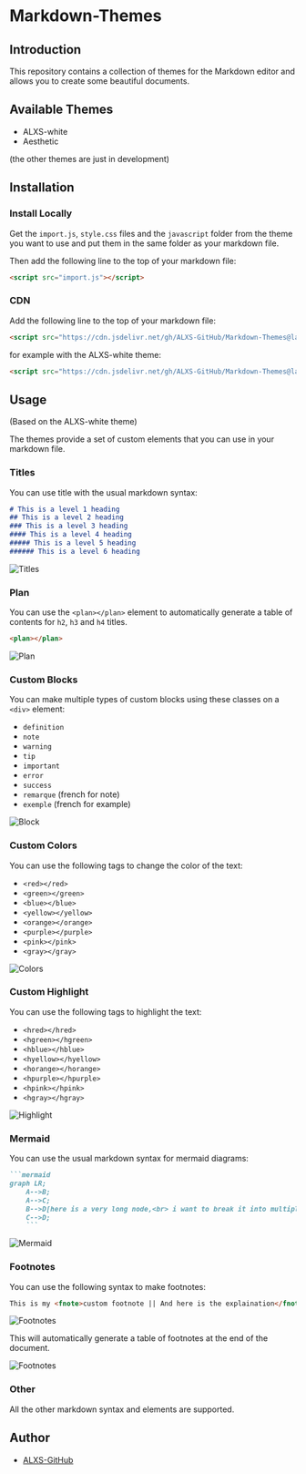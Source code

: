 # Markdown-Themes

## Introduction

This repository contains a collection of themes for the Markdown editor and allows you to create some beautiful documents.

## Available Themes

- ALXS-white
- Aesthetic

(the other themes are just in development)

## Installation

### Install Locally

Get the `import.js`, `style.css`  files and the `javascript` folder from the theme you want to use and put them in the same folder as your markdown file.

Then add the following line to the top of your markdown file:

```md
<script src="import.js"></script>
```

### CDN

Add the following line to the top of your markdown file:

```md
<script src="https://cdn.jsdelivr.net/gh/ALXS-GitHub/Markdown-Themes@latest/<THEME>/cdnimport.js"></script>
```

for example with the ALXS-white theme:

```md
<script src="https://cdn.jsdelivr.net/gh/ALXS-GitHub/Markdown-Themes@latest/ALXS-white/cdnimport.js"></script>
```

## Usage

(Based on the ALXS-white theme)

The themes provide a set of custom elements that you can use in your markdown file.

### Titles

You can use title with the usual markdown syntax:

```md
# This is a level 1 heading
## This is a level 2 heading
### This is a level 3 heading
#### This is a level 4 heading
##### This is a level 5 heading
###### This is a level 6 heading
```

![Titles](images/titles.png)

### Plan

You can use the `<plan></plan>` element to automatically generate a table of contents for `h2`, `h3` and `h4` titles.

```md
<plan></plan>
```

![Plan](images/plan.png)

### Custom Blocks

You can make multiple types of custom blocks using these classes on a `<div>` element:

- `definition`
- `note`
- `warning`
- `tip`
- `important`
- `error`
- `success`
- `remarque` (french for note)
- `exemple` (french for example)

![Block](images/blocks.png)

### Custom Colors

You can use the following tags to change the color of the text:

- `<red></red>`
- `<green></green>`
- `<blue></blue>`
- `<yellow></yellow>`
- `<orange></orange>`
- `<purple></purple>`
- `<pink></pink>`
- `<gray></gray>`

![Colors](images/colors.png)

### Custom Highlight

You can use the following tags to highlight the text:

- `<hred></hred>`
- `<hgreen></hgreen>`
- `<hblue></hblue>`
- `<hyellow></hyellow>`
- `<horange></horange>`
- `<hpurple></hpurple>`
- `<hpink></hpink>`
- `<hgray></hgray>`

![Highlight](images/highlight.png)

### Mermaid

You can use the usual markdown syntax for mermaid diagrams:

```md
```mermaid
graph LR;
    A-->B;
    A-->C;
    B-->D[here is a very long node,<br> i want to break it into multiple lines];
    C-->D;
    ``` 
```

![Mermaid](images/mermaid.png)

### Footnotes

You can use the following syntax to make footnotes:

```md
This is my <fnote>custom footnote || And here is the explaination</fnote>
```

![Footnotes](images/footnotes1.png)

This will automatically generate a table of footnotes at the end of the document.

![Footnotes](images/footnotes2.png)


### Other

All the other markdown syntax and elements are supported.

## Author

- [ALXS-GitHub](https://github.com/ALXS-GitHub)
